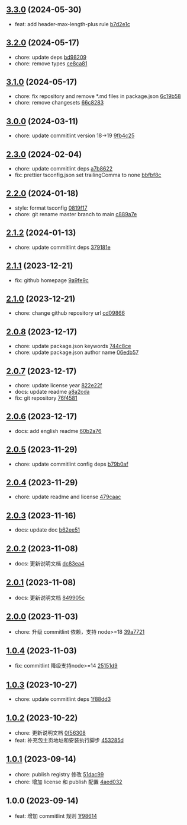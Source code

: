 ## [3.3.0](https://github.com/tomjs/config/compare/%40tomjs%2Fcommitlint%403.2.0...commitlint%403.3.0) (2024-05-30)

- feat: add header-max-length-plus rule [b7d2e1c](https://github.com/tomjs/config/commit/b7d2e1c)

## [3.2.0](https://github.com/tomjs/config/compare/%40tomjs%2Fcommitlint%403.1.0...%40tomjs%2Fcommitlint%403.2.0) (2024-05-17)

- chore: update deps [bd98209](https://github.com/tomjs/config/commit/bd98209)
- chore: remove types [ce8ca81](https://github.com/tomjs/config/commit/ce8ca81)

## [3.1.0](https://github.com/tomjs/config/compare/%40tomjs%2Fcommitlint%403.0.0...%40tomjs%2Fcommitlint%403.1.0) (2024-05-17)

- chore: fix repository and remove \*.md files in package.json [6c19b58](https://github.com/tomjs/config/commit/6c19b58)
- chore: remove changesets [66c8283](https://github.com/tomjs/config/commit/66c8283)

## [3.0.0](https://github.com/tomjs/config/compare/%40tomjs%2Fcommitlint%402.3.0...%40tomjs%2Fcommitlint%403.0.0) (2024-03-11)

- chore: update commitlint version 18->19 [9fb4c25](https://github.com/tomjs/config/commit/9fb4c25)

## [2.3.0](https://github.com/tomjs/config/compare/%40tomjs%2Fcommitlint%402.2.0...%40tomjs%2Fcommitlint%402.3.0) (2024-02-04)

- chore: update commitlint deps [a7b8622](https://github.com/tomjs/config/commit/a7b8622)
- fix: prettier tsconfig.json set trailingComma to none [bbfbf8c](https://github.com/tomjs/config/commit/bbfbf8c)

## [2.2.0](https://github.com/tomjs/config/compare/%40tomjs%2Fcommitlint%402.1.2...%40tomjs%2Fcommitlint%402.2.0) (2024-01-18)

- style: format tsconfig [0819f17](https://github.com/tomjs/config/commit/0819f17)
- chore: git rename master branch to main [c889a7e](https://github.com/tomjs/config/commit/c889a7e)

## [2.1.2](https://github.com/tomjs/config/compare/%40tomjs%2Fcommitlint%402.1.1...%40tomjs%2Fcommitlint%402.1.2) (2024-01-13)

- chore: update commitlint deps [379181e](https://github.com/tomjs/config/commit/379181e)

## [2.1.1](https://github.com/tomjs/config/compare/%40tomjs%2Fcommitlint%402.1.0...%40tomjs%2Fcommitlint%402.1.1) (2023-12-21)

- fix: github homepage [9a9fe9c](https://github.com/tomjs/config/commit/9a9fe9c)

## [2.1.0](https://github.com/tomjs/config/compare/%40tomjs%2Fcommitlint%402.0.8...%40tomjs%2Fcommitlint%402.1.0) (2023-12-21)

- chore: change github repository url [cd09866](https://github.com/tomjs/config/commit/cd09866)

## [2.0.8](https://github.com/tomjs/config/compare/%40tomjs%2Fcommitlint%402.0.7...%40tomjs%2Fcommitlint%402.0.8) (2023-12-17)

- chore: update package.json keywords [744c8ce](https://github.com/tomjs/config/commit/744c8ce)
- chore: update package.json author name [06edb57](https://github.com/tomjs/config/commit/06edb57)

## [2.0.7](https://github.com/tomjs/config/compare/%40tomjs%2Fcommitlint%402.0.6...%40tomjs%2Fcommitlint%402.0.7) (2023-12-17)

- chore: update license year [822e22f](https://github.com/tomjs/config/commit/822e22f)
- docs: update readme [a8a2cda](https://github.com/tomjs/config/commit/a8a2cda)
- fix: git repository [76f4581](https://github.com/tomjs/config/commit/76f4581)

## [2.0.6](https://github.com/tomjs/config/compare/%40tomjs%2Fcommitlint%402.0.5...%40tomjs%2Fcommitlint%402.0.6) (2023-12-17)

- docs: add english readme [60b2a76](https://github.com/tomjs/config/commit/60b2a76)

## [2.0.5](https://github.com/tomjs/config/compare/%40tomjs%2Fcommitlint%402.0.4...%40tomjs%2Fcommitlint%402.0.5) (2023-11-29)

- chore: update commitlint config deps [b79b0af](https://github.com/tomjs/config/commit/b79b0af)

## [2.0.4](https://github.com/tomjs/config/compare/%40tomjs%2Fcommitlint%402.0.3...%40tomjs%2Fcommitlint%402.0.4) (2023-11-29)

- chore: update readme and license [479caac](https://github.com/tomjs/config/commit/479caac)

## [2.0.3](https://github.com/tomjs/config/compare/%40tomjs%2Fcommitlint%402.0.2...%40tomjs%2Fcommitlint%402.0.3) (2023-11-16)

- docs: update doc [b62ee51](https://github.com/tomjs/config/commit/b62ee51)

## [2.0.2](https://github.com/tomjs/config/compare/%40tomjs%2Fcommitlint%402.0.1...%40tomjs%2Fcommitlint%402.0.2) (2023-11-08)

- docs: 更新说明文档 [dc83ea4](https://github.com/tomjs/config/commit/dc83ea4)

## [2.0.1](https://github.com/tomjs/config/compare/%40tomjs%2Fcommitlint%402.0.0...%40tomjs%2Fcommitlint%402.0.1) (2023-11-08)

- docs: 更新说明文档 [849905c](https://github.com/tomjs/config/commit/849905c)

## [2.0.0](https://github.com/tomjs/config/compare/%40tomjs%2Fcommitlint%401.0.4...%40tomjs%2Fcommitlint%402.0.0) (2023-11-03)

- chore: 升级 commitlint 依赖，支持 node>=18 [39a7721](https://github.com/tomjs/config/commit/39a7721)

## [1.0.4](https://github.com/tomjs/config/compare/%40tomjs%2Fcommitlint%401.0.3...%40tomjs%2Fcommitlint%401.0.4) (2023-11-03)

- fix: commitlint 降级支持node>=14 [25151d9](https://github.com/tomjs/config/commit/25151d9)

## [1.0.3](https://github.com/tomjs/config/compare/%40tomjs%2Fcommitlint%401.0.2...%40tomjs%2Fcommitlint%401.0.3) (2023-10-27)

- chore: update commitlint deps [1f88dd3](https://github.com/tomjs/config/commit/1f88dd3)

## [1.0.2](https://github.com/tomjs/config/compare/%40tomjs%2Fcommitlint%401.0.1...%40tomjs%2Fcommitlint%401.0.2) (2023-10-22)

- chore: 更新说明文档 [0f56308](https://github.com/tomjs/config/commit/0f56308)
- feat: 补充包主页地址和安装执行脚步 [453285d](https://github.com/tomjs/config/commit/453285d)

## [1.0.1](https://github.com/tomjs/config/compare/%40tomjs%2Fcommitlint%401.0.0...%40tomjs%2Fcommitlint%401.0.1) (2023-09-14)

- chore: publish registry 修改 [51dac99](https://github.com/tomjs/config/commit/51dac99)
- chore: 增加 license 和 publish 配置 [4aed032](https://github.com/tomjs/config/commit/4aed032)

## 1.0.0 (2023-09-14)

- feat: 增加 commitlint 规则 [1f98614](https://github.com/tomjs/config/commit/1f98614)
